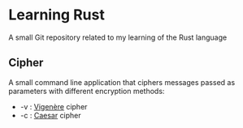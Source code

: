 # Learning Rust
A small Git repository related to my learning of the Rust language

## Cipher
A small command line application that ciphers messages passed as parameters with different encryption methods:

- -v : [Vigenère](https://en.wikipedia.org/wiki/Vigen%C3%A8re_cipher) cipher
- -c : [Caesar](https://en.wikipedia.org/wiki/Caesar_cipher) cipher